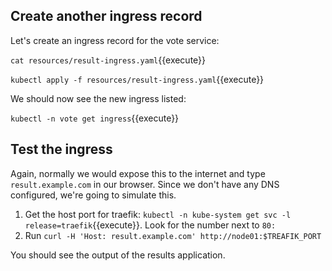 ## Create another ingress record

Let's create an ingress record for the vote service:

`cat resources/result-ingress.yaml`{{execute}}

`kubectl apply -f resources/result-ingress.yaml`{{execute}}

We should now see the new ingress listed:

`kubectl -n vote get ingress`{{execute}}

## Test the ingress

Again, normally we would expose this to the internet and type `result.example.com` in our browser. Since we don't have any DNS configured, we're going to simulate this.

1. Get the host port for traefik: `kubectl -n kube-system get svc -l release=traefik`{{execute}}. Look for the number next to `80:`
2. Run `curl -H 'Host: result.example.com' http://node01:$TREAFIK_PORT`

You should see the output of the results application.
